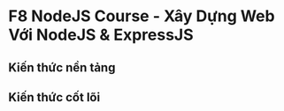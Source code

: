 # F8 NodeJS Course - Xây Dựng Web Với NodeJS & ExpressJS

## Kiến thức nền tảng

## Kiến thức cốt lõi


